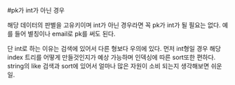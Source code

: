 #pk가 int가 아닌 경우

해당 데이터의 판별을 고유키이며 int가 아닌 경우라면 꼭 pk가 int가 될 필요는 없다.
예를 들어 별칭이나 email로 pk를 써도 된다. 

단 int로 하는 이유는 검색에 있어서 다른 형보다 우의에 있다.
먼저 int형일 경우 해당 index 트리를 어떻게 만들것인지가 예상 가능하며 인덱싱에 따른 sort또한 편하다.
string의 like 검색과 sort에 있어서 얼마나 많은 자원이 소비 되는지 생각해보면 쉬운일.

